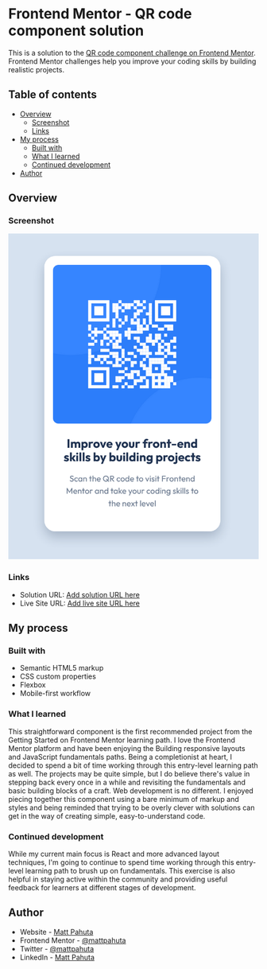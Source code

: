 # Frontend Mentor - QR code component solution

This is a solution to the [QR code component challenge on Frontend Mentor](https://www.frontendmentor.io/challenges/qr-code-component-iux_sIO_H). Frontend Mentor challenges help you improve your coding skills by building realistic projects. 

## Table of contents

- [Overview](#overview)
  - [Screenshot](#screenshot)
  - [Links](#links)
- [My process](#my-process)
  - [Built with](#built-with)
  - [What I learned](#what-i-learned)
  - [Continued development](#continued-development)
- [Author](#author)


## Overview

### Screenshot

![](./project-ss.png)

### Links

- Solution URL: [Add solution URL here](https://your-solution-url.com)
- Live Site URL: [Add live site URL here](https://your-live-site-url.com)

## My process

### Built with

- Semantic HTML5 markup
- CSS custom properties
- Flexbox
- Mobile-first workflow


### What I learned

This straightforward component is the first recommended project from the Getting Started on Frontend Mentor learning path. I love the Frontend Mentor platform and have been enjoying the Building responsive layouts and JavaScript fundamentals paths. Being a completionist at heart, I decided to spend a bit of time working through this entry-level learning path as well. The projects may be quite simple, but I do believe there's value in stepping back every once in a while and revisiting the fundamentals and basic building blocks of a craft. Web development is no different. I enjoyed piecing together this component using a bare minimum of markup and styles and being reminded that trying to be overly clever with solutions can get in the way of creating simple, easy-to-understand code. 


### Continued development

While my current main focus is React and more advanced layout techniques, I'm going to continue to spend time working through this entry-level learning path to brush up on fundamentals. This exercise is also helpful in staying active within the community and providing useful feedback for learners at different stages of development.

## Author

- Website - [Matt Pahuta](https://www.mattpahuta.com)
- Frontend Mentor - [@mattpahuta](https://www.frontendmentor.io/profile/MattPahuta)
- Twitter - [@mattpahuta](https://www.twitter.com/MattPahuta)
- LinkedIn - [Matt Pahuta](www.linkedin.com/in/mattpahuta)

